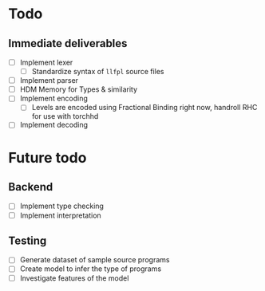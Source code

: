 # Todo


## Immediate deliverables

- [ ] Implement lexer
    + [ ] Standardize syntax of `llfpl` source files
- [ ] Implement parser
- [ ] HDM Memory for Types & similarity
- [ ] Implement encoding
    + [ ] Levels are encoded using Fractional Binding right now, handroll RHC for use with torchhd
- [ ] Implement decoding

# Future todo

## Backend

- [ ] Implement type checking
- [ ] Implement interpretation

## Testing

- [ ] Generate dataset of sample source programs
- [ ] Create model to infer the type of programs
- [ ] Investigate features of the model